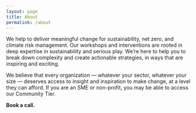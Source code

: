 ```yaml
---
layout: page
title: About
permalink: /about
---
```

We help to deliver meaningful change for sustainability, net zero, and climate risk management. Our workshops and interventions are rooted in deep expertise in sustainability and serious play. We’re here to help you to break down complexity and create actionable strategies, in ways that are inspiring and exciting.

We believe that every organization — whatever your sector, whatever your size — deserves access to insight and inspiration to make change, at a level they can afford. If you are an SME or non-profit, you may be able to access our Community Tier.

**Book a call.**